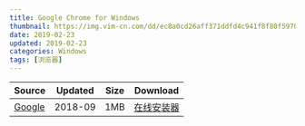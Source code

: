 ```yaml
---
title: Google Chrome for Windows
thumbnail: https://img.vim-cn.com/dd/ec8a0cd26aff371ddfd4c941f8f80f5970d40c.png
date: 2019-02-23
updated: 2019-02-23
categories: Windows
tags: [浏览器]
---
```



| Source | Updated | Size | Download |
| ------ | ------- | -------- | -------- |
| <div class="safe google">[Google](https://www.google.cn/chrome/index.html)</div> | 2018-09 | 1MB | [在线安装器](https://img.vim-cn.com/1e/6e38925febe4bfc7c189feb2dcf1b6c080bf02.zip) |
